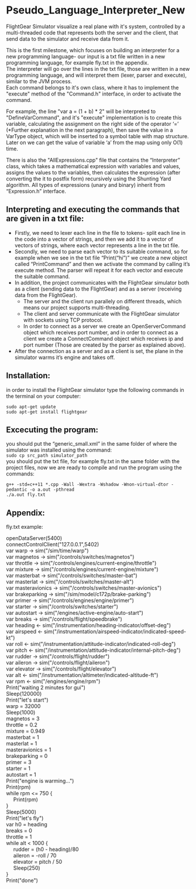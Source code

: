 # Pseudo_Language_Interpreter_New

FlightGear Simulator visualize a real plane with it's system, controlled by a multi-threaded code that represents both the server and the client, that send data to the simulator and receive data from it.  

This is the first milestone, which focuses on building an interpreter for a new programming language- our input is a txt file written in a new programming language, for example fly.txt in the appendix.  
The interpreter will go over the lines in the txt file, those are written in a new programming language, and will interpret them (lexer, parser and execute), similar to the JVM process.  
Each command belongs to it's own class, where it has to implement the "execute" method of the "Command.h" interface, in order to activate the command.  

For example, the line "var a = (1 + b) * 2" will be interpreted to "DefineVarCommand", and it's "execute" implementation is to create this variable, calculating the assignment on the right side of the operator ‘=’ (*Further explanation in the next paragraph), then save the value in a VarType object, which will be inserted to a symbol table with map structure. Later on we can get the value of variable ‘a’ from the map using only O(1) time.  

There is also the "AllExpressions.cpp" file that contains the “Interpreter” class, which takes a mathematical expression with variables and values, assigns the values to the variables, then calculates the expression (after converting the it to postfix form) recursively using the Shunting Yard algorithm. All types of expressions (unary and binary) inherit from “Expression.h” interface.  

## Interpreting and executing the commands that are given in a txt file:
- Firstly, we need to lexer each line in the file to tokens- split each line in the code into a vector of strings, and then we add it to a vector of vectors of strings, where each vector represents a line in the txt file.  
- Secondly, we need to parse each vector to its suitable command, so for example when we see in the txt file “Print(“hi”)” we create a new object called “PrintCommand” and then we activate the command by calling it’s execute method. The parser will repeat it for each vector and execute the suitable command.  
- In addition, the project communicates with the FlightGear simulator both as a client (sending data to the FlightGear) and as a server (receiving data from the FlightGear).  
  - The server and the client run parallely on different threads, which means our project supports multi-threading.
  - The client and server communicate with the FlightGear simulator with sockets using TCP protocol.  
  - In order to connect as a server we create an OpenServerCommand object which receives port number, and in order to connect as a client we create a ConnectCommand object which receives ip and port number (Those are created by the parser as explained above).  
- After the connection as a server and as a client is set, the plane in the simulator warms it’s engine and takes off.  

## Installation:
in order to install the FlightGear simulator type the following commands in the terminal on your computer:  
```
sudo apt-get update
sudo apt-get install flightgear
```

## Excecuting the program:
you should put the “generic_small.xml” in the same folder of where the simulator was installed using the command:  
`sudo cp src_path simulator_path`  
you should put the txt file, for example fly.txt in the same folder with the project files, now we are ready to compile and run the program using the commands:
```
g++ -std=c++11 *.cpp -Wall -Wextra -Wshadow -Wnon-virtual-dtor -pedantic -o a.out -pthread
./a.out fly.txt
```

## Appendix:
fly.txt example: 

openDataServer(5400)  
connectControlClient("127.0.0.1",5402)  
var warp -> sim("/sim/time/warp")  
var magnetos -> sim("/controls/switches/magnetos")  
var throttle -> sim("/controls/engines/current-engine/throttle")  
var mixture -> sim("/controls/engines/current-engine/mixture")  
var masterbat -> sim("/controls/switches/master-bat")  
var masterlat -> sim("/controls/switches/master-alt")  
var masteravionics -> sim("/controls/switches/master-avionics")  
var brakeparking -> sim("/sim/model/c172p/brake-parking")  
var primer -> sim("/controls/engines/engine/primer")  
var starter -> sim("/controls/switches/starter")  
var autostart -> sim("/engines/active-engine/auto-start")  
var breaks -> sim("/controls/flight/speedbrake")  
var heading <- sim("/instrumentation/heading-indicator/offset-deg")  
var airspeed <- sim("/instrumentation/airspeed-indicator/indicated-speed-kt")  
var roll <- sim("/instrumentation/attitude-indicator/indicated-roll-deg")  
var pitch <- sim("/instrumentation/attitude-indicator/internal-pitch-deg")  
var rudder -> sim("/controls/flight/rudder")  
var aileron -> sim("/controls/flight/aileron")  
var elevator -> sim("/controls/flight/elevator")  
var alt <- sim("/instrumentation/altimeter/indicated-altitude-ft")  
var rpm <- sim("/engines/engine/rpm")  
Print("waiting 2 minutes for gui")  
Sleep(120000)  
Print("let's start")  
warp = 32000  
Sleep(1000)  
magnetos = 3  
throttle = 0.2  
mixture = 0.949  
masterbat = 1  
masterlat = 1  
masteravionics = 1  
brakeparking = 0  
primer = 3  
starter = 1  
autostart = 1  
Print("engine is warming...")  
Print(rpm)  
while rpm <= 750 {  
&nbsp;&nbsp;&nbsp;&nbsp;   Print(rpm)  
}  
Sleep(5000)  
Print("let's fly")  
var h0 = heading  
breaks = 0  
throttle = 1  
while alt < 1000 {  
&nbsp;&nbsp;&nbsp;&nbsp;   rudder = (h0 - heading)/80  
&nbsp;&nbsp;&nbsp;&nbsp;   aileron = -roll / 70  
&nbsp;&nbsp;&nbsp;&nbsp;   elevator = pitch / 50  
&nbsp;&nbsp;&nbsp;&nbsp;   Sleep(250)  
}  
Print("done")  
